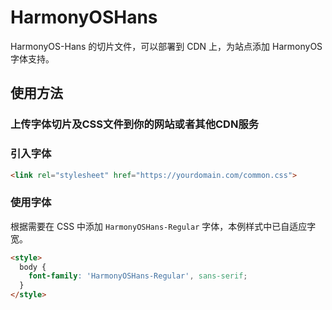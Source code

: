 # HarmonyOSHans

HarmonyOS-Hans 的切片文件，可以部署到 CDN 上，为站点添加 HarmonyOS 字体支持。

## 使用方法

### 上传字体切片及CSS文件到你的网站或者其他CDN服务

### 引入字体

```html
<link rel="stylesheet" href="https://yourdomain.com/common.css">
```

### 使用字体

根据需要在 CSS 中添加 `HarmonyOSHans-Regular` 字体，本例样式中已自适应字宽。

```html
<style>
  body {
    font-family: 'HarmonyOSHans-Regular', sans-serif;
  }
</style>
```
